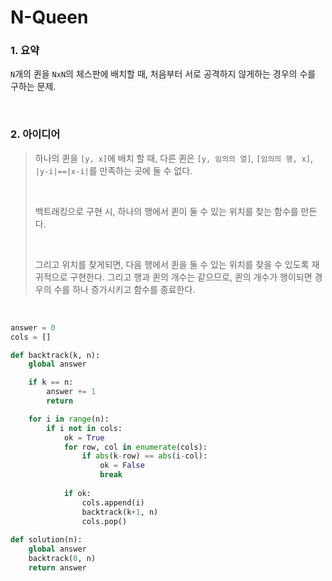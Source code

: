 # N-Queen

### 1. 요약

`N`개의 퀸을 `NxN`의 체스판에 배치할 때, 처음부터 서로 공격하지 않게하는 경우의 수를 구하는 문제.

<br/>

### 2. 아이디어

>
>
>하나의 퀸을 `[y, x]`에 배치 할 때, 다른 퀸은 `[y, 임의의 열]`, `[임의의 행, x]`, `|y-i|==|x-i|`를 만족하는 곳에 둘 수 없다.
>
><br/>
>
>백트래킹으로 구현 시, 하나의 행에서 퀸이 둘 수 있는 위치를 찾는 함수를 만든다.
>
><br/>
>
> 그리고 위치를 찾게되면, 다음 행에서 퀸을 둘 수 있는 위치를 찾을 수 있도록 재귀적으로 구현한다. 그리고 행과 퀸의 개수는 같으므로, 퀸의 개수가 행이되면 경우의 수를 하나 증가시키고 함수를 종료한다.

<br/>

```python
answer = 0
cols = []

def backtrack(k, n):
    global answer 

    if k == n:
        answer += 1
        return

    for i in range(n):
        if i not in cols:
            ok = True
            for row, col in enumerate(cols):
                if abs(k-row) == abs(i-col):
                    ok = False
                    break
            
            if ok:
                cols.append(i)
                backtrack(k+1, n)
                cols.pop()
    
def solution(n):
    global answer
    backtrack(0, n)
    return answer
```


